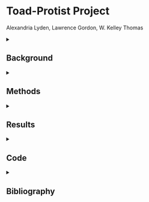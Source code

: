 # Toad-Protist Project

Alexandria Lyden, Lawrence Gordon, W. Kelley Thomas

<details> <summary><H2> Background </H2></summary>

The data for this analysis was provided by the Hubbard Center for Genome Studies at the University of New Hampshire. It consists of 16s data in paired-end 250 bp reads that were amplified by Illumina HiSeq 2500. The files were made up of 1 sample taken from the Anaxyrus americanus, known as the American Toad. With this data, the goal was to assemble the genome of the protist, identify the protist's class, and assess the genome. The protist, Amphibiothecum penneri, was identified from [this](https://pubmed.ncbi.nlm.nih.gov/16456158/) paper.

</details></details>

<details> <summary><H2> Methods </H2></summary>

### Trimmomatic
This tool is used to trim low quality bases determined from a fastqc output. It will also remove adaptors automatically. This tool was used in conjunction with a script that made the program easier to use. The input is the raw forward and reverse reads and the outputs are trimmed fastq files.

### SPADes
This tool assembles bacterial genomes. The inputs are the trimmed fastq files and the output is a fasta file containing the genome assembly.

### QUAST
This is a tool that examines how well the genome assembly has been constructed and gives the total genome size. It was used to keep track of the length of each contig and provided statistics about them. The input is the genome assembly fasta file and the output consist of multiple tables.

### BUSCO
This tool assesses the completeness of the genome assembly using the OrthoDB set of single-copy orthologous that are found in at least 90% of all the organisms. The input was the genome assembly of contigs and the bacteria database and the output is a directory containing a summary of the results, a table with coordinates for where each orthologous gene is located in the assembly, and a directory with the nucleotide and amino acid sequences of all the identified sequences.

### PROKKA
This tool is used to annotate the genome assembly. The inputs are the contig fasta file, the output is gene annotations in GFF format, and FFN (nucleotide) and FAA (amino acid) FASTA sequence files. The outputs are multiple files of different types, including .ffn, .fna, and .fsa. The .ffn file is the main focus.

### BLAST (Basic Local Alignment Search Tool)
This tool identifies sequence similarity to a given reference set and identify sequence homology. This program can be run locally or on the NCBI website. The input is the 16S sequence that was determined from the PROKKA results. The output is the top hits in the database with the best taxonomic matches at the top.

### BWA mem
This tool alignis short reads to a reference sequence. The input to the program is a referece assembly and forward and reverse reads to map. The output is a SAM file that can be used to calculate coverage.

### Blobtools
THis tool visualizes the genome assembly and filters read and assembly data sets. The inputs are the contig fasta file, a "hits" file generated from the BLAST, and the SAM file generrated from the BWA program. The output includes a blobplot, which plots the GC, coverage, taxonomy, and contigs lengths on a single graph.

</details></details>

<details> <summary><H2> Results </H2></summary>

With the analysis above, the following can be performed:

<details> <summary><H3> Blast Hits </H3></summary>

![](https://github.com/ael1083/Toad-Protist/blob/main/images/BLAST%20Distribution.png?raw=true)

This shows the distribution of the top 30 BLAST hits on the 30 subject sequences against the query sequence. Most of the hits align at about 500bp, with a few hits also aligning at about 100bp. The top sequence (shown in purple), aligns at 100bp and then at 400-400bp, making that hit the closest match to the sample.

</details>

<details> <summary><H3> Genome Visualization </H3></summary>

![](https://github.com/user-attachments/assets/710b0667-e61c-42e7-99dc-f9329de3d574)

Explain

</details>

</details></details>

<details> <summary><H2> Code </H2></summary>
  
```bash
#Ran Fastqc on paired samples
mkdir fastqc_trimmed-reads
fastqc Fecal_S68_L001_R1_001.fastq.gz unpaired-Fecal_S68_L001.fastq.gz -o fastqc_trimmed-reads

#Run SPAdes to assemble the genomes
nohup spades.py -1 Fecal_S68_L001_R1_001.fastq.gz -2 Fecal_S68_L001_R2_001.fastq.gz -s unpaired-Fecal_S68_L001_R1_001.fastq.gz -s unpaired-Fecal_S68_L001_R2_001.fastq.gz -o spades_assembly_default -t 24 &

#View output data
grep ">" spades_assembly_default/contigs.fasta | head
grep -c '>' spades_assembly_default/contigs.fasta

#Clean
cd spades_spades_assembly_default/
mv contigs.fasta spades.log ../
rm -r *
mv ../contigs.fasta ../spades.log ./
ls

#Run QUAST to provide basic statistics
quast.py contigs.fasta -o quast_results

#Run BUSCO to assess completeness of genome assembly
busco -i contigs.fasta -m genome -o busco-results -l bacteria

#Run PROKKA to do genome annotations
nohup prokka --centre X --compliant contigs.fasta --outdir prokka_output --cpus 24 --mincontiglen 200 &
ls prokka_output

#Get counts for each gene annotation
grep -o "product=.*" prokka_output/PROKKA_*.gff | sed 's/product=//g' | sort | uniq -c | sort -nr > protein_abundances.txt

#Extract 16S sequences from FFN file
filter_fasta_by_taxonomy_and_length.py --keys "16S ribosomal RNA" --out 16S_sequences.fasta prokka_output/PROKKA_*.ffn

#Make BLAST database out of contig assembly
makeblastdb -in contigs.fasta -dbtype nucl -out contigs_db

#Run BLAST
blastn -query 16S_sequences.fasta -db contigs_db -out 16S_vs_contigs_6.tsv -o
utfmt 6
less 16S_vs_contigs_6.tsv

#Create output file for blobtools
/usr/local/bin/blast-ncbi-nt.sh contigs.fasta
less contigs.fasta.vs.nt.cul5.1e5.megablast.out

#Index reference genome
bwa index contigs.fasta

#Map reads to construct SAM file
bwa mem -t 24 contigs.fasta 16S_sequences.fasta > raw_mapped.sam
less -S raw_mapped.sam

#Construct a coverage table
samtools view -@ 24 -Sb  raw_mapped.sam  | samtools sort -@ 24 -o sorted_mapp
ed.bam
samtools flagstat sorted_mapped.bam

#Index BAM file
samtools index sorted_mapped.bam

#Calculate per base coverage
bedtools genomecov -ibam sorted_mapped.bam > coverage.out
gen_input_table.py  --isbedfiles contigs.fasta coverage.out >  coverage_table
.tsv

#Create lookup table
blobtools create -i contigs.fasta -b sorted_mapped.bam -t contigs.fas
ta.vs.nt.cul5.maxt10.1e5.megablast.out -o blob_out

#Create output table & plot
blobtools view -i blob_out.blobDB.json -r all -o blob_taxonomy
grep -v '##' blob_taxonomy.blob_out.blobDB.table.txt
blobtools plot -i blob_out.blobDB.json -r genus

#Filter by length (<500bp) & coverage (>0)
mkdir mdibl-t3-2018-WGS/filtered_assembly
cp ../blob_taxonomy.blob_out.blobDB.table.txt ./
grep -v '#' blob_taxonomy.blob_out.blobDB.table.txt | awk -F'\t' '$2
< 5000' | awk -F'\t' '$5 > 0' | awk -F'\t' '{print $1}' > list_of_con
tigs_to_keep_len500_cov20.txt
less -S list_of_contigs_to_keep_len500_cov20.txt

#Filter assembly based on contigs list
filter_contigs_by_list.py ~/toad-analysis/trimmed-reads/spades_assemb
ly_default/contigs.fasta list_of_contigs_to_keep_len500_cov20.txt pro
tist_filtered.fasta

#Find average coverage
grep -f list_of_contigs_to_keep_len500_cov20.txt blob_taxonomy.blob_o
ut.blobDB.table.txt | awk '{w = w + $2; e = e + $5 * $2;} END {print
e/w}'

#BLAST final contigs
wget "https://ftp.ncbi.nlm.nih.gov/pub/UniVec/UniVec"
blastn -reward 1 -penalty -5 -gapopen 3 -gapextend 3 -dust yes -soft_
masking true -evalue 700 -searchsp 1750000000000 -query protist_filte
red.fasta -subject UniVec  -outfmt 6 -out genome_vs_univec.6
```

</details></details>

<details> <summary><H2> Bibliography </H2></summary>

- This project was completed following the [MDIBL-T3-WGS-Tutorial](https://github.com/Joseph7e/MDIBL-T3-WGS-Tutorial?tab=readme-ov-file#organism-identification)
- [chatGPT](https://chatgpt.com/) helps explain what all the inputs do, outputs mean, and what can be done wtih them
- [NIH BLAST](https://blast.ncbi.nlm.nih.gov/Blast.cgi?PAGE=MegaBlast&PROGRAM=blastn&PAGE_TYPE=BlastSearch&BLAST_SPEC=) was used to visualize the 16S sequences FASTA 

</details></details>

